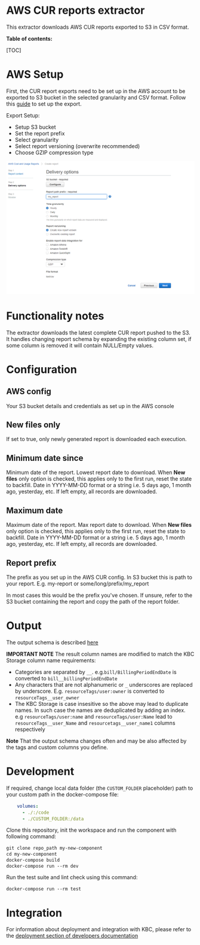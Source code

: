 # AWS CUR reports extractor

This extractor downloads AWS CUR reports exported to S3 in CSV format. 

**Table of contents:**  
  
[TOC]

# AWS Setup

First, the CUR report exports need to be set up in the AWS account to be exported to S3 bucket 
in the selected granularity and CSV format. Follow this [guide](https://docs.aws.amazon.com/cur/latest/userguide/cur-create.html)
 to set up the export.
 
 Export Setup:
 
 - Setup S3 bucket
 - Set the report prefix
 - Select granularity
 - Select report versioning (overwrite recommended)
 - Choose GZIP compression type
 
 ![Aws setup](docs/imgs/aws_screen.png)
 

# Functionality notes

The extractor downloads the latest complete CUR report pushed to the S3. It handles changing report schema 
by expanding the existing column set, if some column is removed it will contain NULL/Empty values.

# Configuration

## AWS config

Your S3 bucket details and credentials as set up in the AWS console

## New files only

If set to true, only newly generated report is downloaded each execution.

## Minimum date since

Minimum date of the report. Lowest report date to download. When **New files** only option is checked, 
this applies only to the first run, reset the state to backfill. Date in YYYY-MM-DD format 
or a string i.e. 5 days ago, 1 month ago, yesterday, etc. If left empty, all records are downloaded.

## Maximum date

Maximum date of the report. Max report date to download. When **New files** only option is checked, 
this applies only to the first run, reset the state to backfill. Date in YYYY-MM-DD format 
or a string i.e. 5 days ago, 1 month ago, yesterday, etc. If left empty, all records are downloaded.

## Report prefix

The prefix as you set up in the AWS CUR config. 
In S3 bucket this is path to your report. E.g. my-report or some/long/prefix/my_report

In most cases this would be the prefix you've chosen. If unsure, refer to the S3 bucket containing the report
 and copy the path of the report folder.

# Output

The output schema is described [here](https://docs.aws.amazon.com/cur/latest/userguide/data-dictionary.html)


**IMPORTANT NOTE** The result column names are modified to match the KBC Storage column name requirements:

- Categories are separated by `__`. e.g.`bill/BillingPeriodEndDate` is converted to `bill__billingPeriodEndDate`
- Any characters that are not alphanumeric or `_` underscores are replaced by underscore. 
E.g. `resourceTags/user:owner` is converted to `resourceTags__user_owner`
- The KBC Storage is case insesitive so the above may lead to duplicate names. In such case the names are deduplicated by adding an index. 
e.g `resourceTags/user:name` and `resourceTags/user:Name` lead to `resourceTags__user_Name` and `resourcetags__user_name1` 
columns respectively

**Note** That the output schema changes often and may be also affected by the tags and custom columns you define.


# Development

If required, change local data folder (the `CUSTOM_FOLDER` placeholder) path to your custom path in the docker-compose file:

```yaml
    volumes:
      - ./:/code
      - ./CUSTOM_FOLDER:/data
```

Clone this repository, init the workspace and run the component with following command:

```
git clone repo_path my-new-component
cd my-new-component
docker-compose build
docker-compose run --rm dev
```

Run the test suite and lint check using this command:

```
docker-compose run --rm test
```

# Integration

For information about deployment and integration with KBC, please refer to the [deployment section of developers documentation](https://developers.keboola.com/extend/component/deployment/) 
